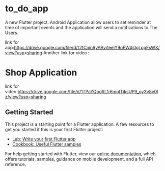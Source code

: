 # to_do_app

A new Flutter project.
Android Application allow users to set reminder at time of important events and the application will send a notifications to The Users.

link for app:https://drive.google.com/file/d/12fCnin9yABvi1eeIY9nFW4j0gLpgFsWX/view?usp=sharing
Another link for video :

# Shop Application
link for video:https://drive.google.com/file/d/1TPaYQboRL1r6mplTiksUP9_qy3v8v0lz/view?usp=sharing


## Getting Started
This project is a starting point for a Flutter application.
A few resources to get you started if this is your first Flutter project:

- [Lab: Write your first Flutter app](https://flutter.dev/docs/get-started/codelab)
- [Cookbook: Useful Flutter samples](https://flutter.dev/docs/cookbook)

For help getting started with Flutter, view our
[online documentation](https://flutter.dev/docs), which offers tutorials,
samples, guidance on mobile development, and a full API reference.
